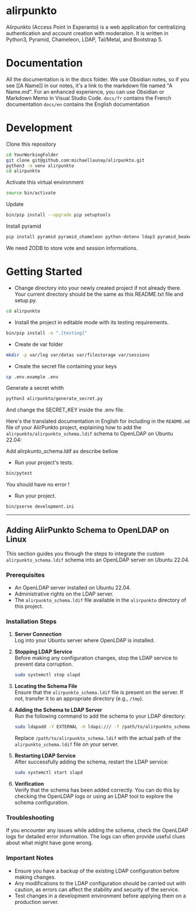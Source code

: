 # alirpunkto
Alirpunkto (Access Point in Esperanto) is a web application for centralizing authentication and account creation with moderation. It is written in Python3, Pyramid, Chameleon, LDAP, Tal/Metal, and Bootstrap 5.

# Documentation
All the documentation is in the docs folder.
We use Obsidian notes, so if you see [[A Name]] in our notes, it's a link to the markdown file named "A Name.md".
For an enhanced experience, you can use Obsidian or Markdown Memo in Visual Studio Code.
`docs/fr` contains the French documentation
`docs/en` contains the English documentation

# Development
Clone this repository
```bash
cd YourWorkingFolder
git clone git@github.com:michaellaunay/alirpunkto.git
python3 -m venv alirpunkto
cd alirpunkto
```

Activate this virtual environment
```bash
source bin/activate
```

Update
```bash
bin/pip install --upgrade pip setuptools
```

Install pyramid
```bash
pip install pyramid pyramid_chameleon python-dotenv ldap3 pyramid_beaker pyramid_mailer py3dns validate_email cryptography bcrypt
```

We need ZODB to store vote and session informations.

# Getting Started

- Change directory into your newly created project if not already there. Your
  current directory should be the same as this README.txt file and setup.py.

```bash
cd alirpunkto
```

- Install the project in editable mode with its testing requirements.

```bash
bin/pip install -e ".[testing]"
```

- Create de var folder

```bash
mkdir -p var/log var/datas var/filestorage var/sessions
```

- Create the secret file containing your keys

```bash
cp .env.example .env
```

Generate a secret whith 

```bash
python3 alirpunkto/generate_secret.py
```

And change the SECRET_KEY inside the .env file.

Here's the translated documentation in English for including in the `README.md` file of your AlirPunkto project, explaining how to add the `alirpunkto/alirpunkto_schema.ldif` schema to OpenLDAP on Ubuntu 22.04:

Add alirpkunto_schema.ldif as describe bellow

- Run your project's tests.

```bash
bin/pytest
```

You should have no error !

- Run your project.
```bash
bin/pserve development.ini
```

---

## Adding AlirPunkto Schema to OpenLDAP on Linux

This section guides you through the steps to integrate the custom `alirpunkto_schema.ldif` schema into an OpenLDAP server on Ubuntu 22.04.

### Prerequisites

- An OpenLDAP server installed on Ubuntu 22.04.
- Administrative rights on the LDAP server.
- The `alirpunkto_schema.ldif` file available in the `alirpunkto` directory of this project.

### Installation Steps

1. **Server Connection**  
   Log into your Ubuntu server where OpenLDAP is installed.

2. **Stopping LDAP Service**  
   Before making any configuration changes, stop the LDAP service to prevent data corruption.
   ```bash
   sudo systemctl stop slapd
   ```

3. **Locating the Schema File**  
   Ensure that the `alirpunkto_schema.ldif` file is present on the server. If not, transfer it to an appropriate directory (e.g., `/tmp`).

4. **Adding the Schema to LDAP Server**  
   Run the following command to add the schema to your LDAP directory:
   ```bash
   sudo ldapadd -Y EXTERNAL -H ldapi:/// -f /path/to/alirpunkto_schema.ldif
   ```
   Replace `/path/to/alirpunkto_schema.ldif` with the actual path of the `alirpunkto_schema.ldif` file on your server.

5. **Restarting LDAP Service**  
   After successfully adding the schema, restart the LDAP service:
   ```bash
   sudo systemctl start slapd
   ```

6. **Verification**  
   Verify that the schema has been added correctly. You can do this by checking the OpenLDAP logs or using an LDAP tool to explore the schema configuration.

### Troubleshooting

If you encounter any issues while adding the schema, check the OpenLDAP logs for detailed error information. The logs can often provide useful clues about what might have gone wrong.

### Important Notes

- Ensure you have a backup of the existing LDAP configuration before making changes.
- Any modifications to the LDAP configuration should be carried out with caution, as errors can affect the stability and security of the service.
- Test changes in a development environment before applying them on a production server.
